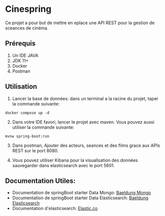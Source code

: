 # Cinespring

Ce projet a pour but de mettre en eplace une API REST pour la gestion de sceances de cinéma.

## Prérequis
1. Un IDE JAVA
2. JDK 11+
3. Docker
4. Postman

## Utilisation
1. Lancer la base de données:
dans un terminal a la racine du projet, taper la commande suivante:
```shell script
docker compose up -d
```

2. Dans votre IDE favori, lancer le projet avec maven. Vous pouvez aussi utiliser la commande suivante:
```shell script
mvnw spring-boot:run
```

3. Dans postman, Ajouter des acteurs, seances et des films grace aux APIs REST sur le port 8080.

4. Vous pouvez utiliser Kibana pour la visualisation des données sauvegarder dans elasticsearch avec le port 5601.

## Documentation Utiles:
* Documentation de springBoot starter Data Mongo: [Baeldung Mongo](https://www.baeldung.com/spring-data-mongodb-tutorial)
* Documentation de springBoot starter Data Elasticsearch: [Baeldung Elasticsearch](https://www.baeldung.com/spring-data-elasticsearch-tutorial)
* Documentation d'elasticsearch: [Elastic.co](https://www.elastic.co/guide/index.html?ultron=B-Stack-Trials-EMEA-S-FR-Exact&gambit=Stack-Documentation&blade=adwords-s&hulk=paid&Device=c&thor=elasticsearch%20docs&gclid=Cj0KCQiAoNWOBhCwARIsAAiHnEh4MP9m7R2NKB-RpuqJ-qDblqpje4nXeTRj2UnqmNgQUyq2hlLLWLoaApZlEALw_wcB)
